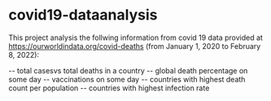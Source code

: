# covid19-dataanalysis

This project analysis the follwing information from covid 19 data provided at https://ourworldindata.org/covid-deaths
(from January 1, 2020 to February 8, 2022):

-- total casesvs total deaths in a country
-- global death percentage on some day
-- vaccinations on some day
-- countries with highest death count per population
-- countries with highest infection rate
